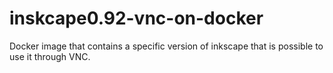 # inskcape0.92-vnc-on-docker
Docker image that contains a specific version of inkscape that is possible to use it through VNC.

